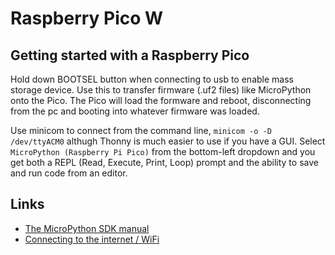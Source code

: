 # Raspberry Pico W

## Getting started with a Raspberry Pico

Hold down BOOTSEL button when connecting to usb to enable mass storage device. Use this to transfer firmware (.uf2 files) like MicroPython onto the Pico. The Pico will load the formware and reboot, disconnecting from the pc and booting into whatever firmware was loaded. 

Use minicom to connect from the command line, `minicom -o -D /dev/ttyACM0` althugh Thonny is much easier to use if you have a GUI. Select `MicroPython (Raspberry Pi Pico)` from the bottom-left dropdown and you get both a REPL (Read, Execute, Print, Loop) prompt and the ability to save and run code from an editor.

## Links

* [The MicroPython SDK manual](https://datasheets.raspberrypi.com/pico/raspberry-pi-pico-python-sdk.pdf)
* [Connecting to the internet / WiFi](https://datasheets.raspberrypi.com/picow/connecting-to-the-internet-with-pico-w.pdf)

